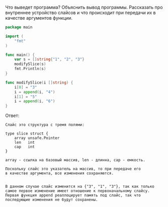 Что выведет программа? Объяснить вывод программы. Рассказать про внутреннее устройство слайсов и что происходит при передачи их в качестве аргументов функции.

```go
package main

import (
	"fmt"
)

func main() {
	var s = []string{"1", "2", "3"}
	modifySlice(s)
	fmt.Println(s)
}

func modifySlice(i []string) {
	i[0] = "3"
	i = append(i, "4")
	i[1] = "5"
	i = append(i, "6")
}
```

Ответ:
```
Слайс это структура с тремя полями: 

type slice struct {
	array unsafe.Pointer
	len   int
	cap   int
}

array - ссылка на базовый массив, len - длинна, cap - емкость.

Поскольку слайс это указатель на массив, то при передаче его 
в качестве аргумента, все изменения сохраняются.


В данном случае слайс изменится на {"3", "1", "3"}, так как только самое первое изменение имеет отношение к первоначальному слайсу. Первая функция append реаллоцирует память под слайс, так что последующие изменения не будут сохранены.

```
